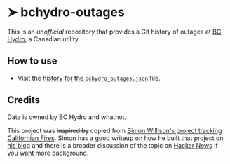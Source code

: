 # ➤ bchydro-outages

This is an *unofficial* repository that provides a Git history of outages at [BC Hydro](https://bchydro.com), a Canadian utility.

## How to use

- Visit the [history for the `bchydro_outages.json`](https://github.com/marcolussetti/bchydro-outages/commits/main/bchydro_outages.json) file.

## Credits

Data is owned by BC Hydro and whatnot.

This project was ~~inspired by~~ copied from [Simon Willison's project tracking Californian Fires](https://simonwillison.net/2020/Oct/9/git-scraping/). Simon has a good writeup on how he built that project on [his blog](https://simonwillison.net/2020/Oct/9/git-scraping/) and there is a broader discussion of the topic on [Hacker News](https://news.ycombinator.com/item?id=24732943) if you want more background.
